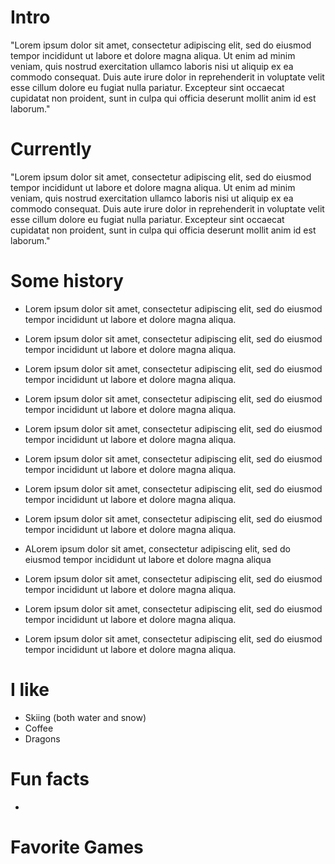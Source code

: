 
# Intro

"Lorem ipsum dolor sit amet, consectetur adipiscing elit, sed do eiusmod tempor incididunt ut labore et dolore magna aliqua. Ut enim ad minim veniam, quis nostrud exercitation ullamco laboris nisi ut aliquip ex ea commodo consequat. Duis aute irure dolor in reprehenderit in voluptate velit esse cillum dolore eu fugiat nulla pariatur. Excepteur sint occaecat cupidatat non proident, sunt in culpa qui officia deserunt mollit anim id est laborum."

# Currently

"Lorem ipsum dolor sit amet, consectetur adipiscing elit, sed do eiusmod tempor incididunt ut labore et dolore magna aliqua. Ut enim ad minim veniam, quis nostrud exercitation ullamco laboris nisi ut aliquip ex ea commodo consequat. Duis aute irure dolor in reprehenderit in voluptate velit esse cillum dolore eu fugiat nulla pariatur. Excepteur sint occaecat cupidatat non proident, sunt in culpa qui officia deserunt mollit anim id est laborum."

# Some history

- Lorem ipsum dolor sit amet, consectetur adipiscing elit, sed do eiusmod tempor incididunt ut labore et dolore magna aliqua.

- Lorem ipsum dolor sit amet, consectetur adipiscing elit, sed do eiusmod tempor incididunt ut labore et dolore magna aliqua.

- Lorem ipsum dolor sit amet, consectetur adipiscing elit, sed do eiusmod tempor incididunt ut labore et dolore magna aliqua.

- Lorem ipsum dolor sit amet, consectetur adipiscing elit, sed do eiusmod tempor incididunt ut labore et dolore magna aliqua.

- Lorem ipsum dolor sit amet, consectetur adipiscing elit, sed do eiusmod tempor incididunt ut labore et dolore magna aliqua.

- Lorem ipsum dolor sit amet, consectetur adipiscing elit, sed do eiusmod tempor incididunt ut labore et dolore magna aliqua.

- Lorem ipsum dolor sit amet, consectetur adipiscing elit, sed do eiusmod tempor incididunt ut labore et dolore magna aliqua.

- Lorem ipsum dolor sit amet, consectetur adipiscing elit, sed do eiusmod tempor incididunt ut labore et dolore magna aliqua.

- ALorem ipsum dolor sit amet, consectetur adipiscing elit, sed do eiusmod tempor incididunt ut labore et dolore magna aliqua

- Lorem ipsum dolor sit amet, consectetur adipiscing elit, sed do eiusmod tempor incididunt ut labore et dolore magna aliqua.

- Lorem ipsum dolor sit amet, consectetur adipiscing elit, sed do eiusmod tempor incididunt ut labore et dolore magna aliqua.

- Lorem ipsum dolor sit amet, consectetur adipiscing elit, sed do eiusmod tempor incididunt ut labore et dolore magna aliqua.

# I like

- Skiing (both water and snow)
- Coffee
- Dragons

# Fun facts
- 
# Favorite Games

